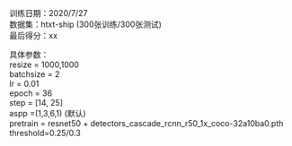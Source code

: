 训练日期：2020/7/27  
数据集：htxt-ship (300张训练/300张测试)  
最后得分：xx  
  
具体参数：  
resize = 1000,1000  
batchsize = 2  
lr = 0.01  
epoch = 36  
step = [14, 25]  
aspp =(1,3,6,1) (默认)  
pretrain = resnet50 + detectors_cascade_rcnn_r50_1x_coco-32a10ba0.pth  
threshold=0.25/0.3
 
